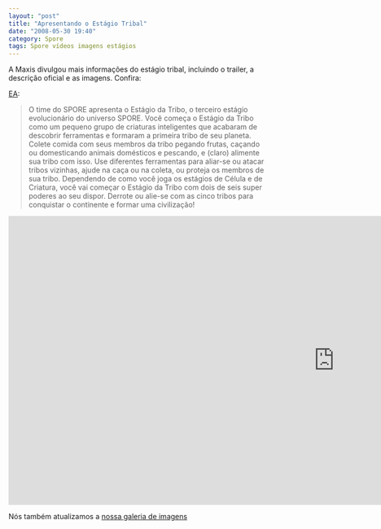 ```yaml
---
layout: "post"
title: "Apresentando o Estágio Tribal"
date: "2008-05-30 19:40"
category: Spore
tags: Spore vídeos imagens estágios
---
```


A Maxis divulgou mais informações do estágio tribal, incluindo o trailer, a descrição oficial e as imagens. Confira:

[EA](http://brasil.ea.com/):

> O time do SPORE apresenta o Estágio da Tribo, o terceiro estágio evolucionário do universo SPORE. Você começa o Estágio da Tribo como um pequeno grupo de criaturas inteligentes que acabaram de descobrir ferramentas e formaram a primeira tribo de seu planeta. Colete comida com seus membros da tribo pegando frutas, caçando ou domesticando animais domésticos e pescando, e (claro) alimente sua tribo com isso. Use diferentes ferramentas para aliar-se ou atacar tribos vizinhas, ajude na caça ou na coleta, ou proteja os membros de sua tribo. Dependendo de como você joga os estágios de Célula e de Criatura, você vai começar o Estágio da Tribo com dois de seis super poderes ao seu dispor. Derrote ou alie-se com as cinco tribos para conquistar o continente e formar uma civilização!

<iframe width="1280" height="568" src="https://www.youtube.com/embed/afTiV7PkSQE" frameborder="0" allow="accelerometer; autoplay; encrypted-media; gyroscope; picture-in-picture" allowfullscreen></iframe>

Nós também atualizamos a [nossa galeria de imagens](https://guia.esporo.net/wiki/Spore#Galeria)
